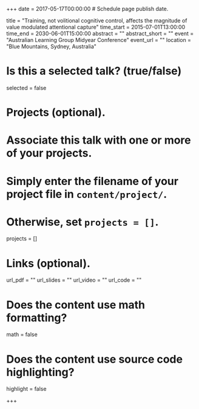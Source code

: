 +++
date = 2017-05-17T00:00:00  # Schedule page publish date.

title = "Training, not volitional cognitive control, affects the magnitude of value modulated attentional capture"
time_start = 2015-07-01T13:00:00
time_end = 2030-06-01T15:00:00
abstract = ""
abstract_short = ""
event = "Australian Learning Group Midyear Conference"
event_url = ""
location = "Blue Mountains, Sydney, Australia"

# Is this a selected talk? (true/false)
selected = false

# Projects (optional).
#   Associate this talk with one or more of your projects.
#   Simply enter the filename of your project file in `content/project/`.
#   Otherwise, set `projects = []`.
projects = []

# Links (optional).
url_pdf = ""
url_slides = ""
url_video = ""
url_code = ""

# Does the content use math formatting?
math = false

# Does the content use source code highlighting?
highlight = false


+++
